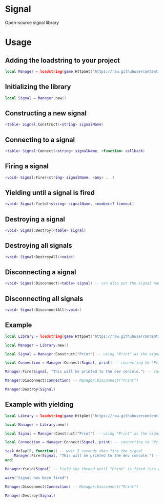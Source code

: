 # Signal
Open-source signal library

# Usage

## Adding the loadstring to your project
```lua
local Manager = loadstring(game:HttpGet("https://raw.githubusercontent.com/932554/Roblox/main/Libraries/Signal/Manager.lua"))()
```

## Initializing the library
```lua
local Signal = Manager.new()
```

## Constructing a new signal
```lua
<table> Signal:Construct(<string> signalName)
```

## Connecting to a signal
```lua
<table> Signal:Connect(<string> signalName, <function> callback)
```

## Firing a signal
```lua
<void> Signal:Fire(<string> signalName, <any> ...)
```

## Yielding until a signal is fired
```lua
<void> Signal:Yield(<string> signalName, <number>? timeout)
```

## Destroying a signal
```lua
<void> Signal:Destroy(<table> signal)
```

## Destroying all signals
```lua
<void> Signal:DestroyAll(<void>)
```

## Disconnecting a signal
```lua
<void> Signal:Disconnect(<table> signal) -- can also put the signal name here
```

## Disconnecting all signals
```lua
<void> Signal:DisconnectAll(<void>)
```

## Example
```lua
local Library = loadstring(game:HttpGet("https://raw.githubusercontent.com/932554/Roblox/main/Libraries/Signal/Manager.lua"))()

local Manager = Library.new()

local Signal = Manager:Construct("Print") -- using "Print" as the signal name

local Connection = Manager:Connect(Signal, print) -- connecting to "Print" and printing the data (can also use signal name here)

Manager:Fire(Signal, "This will be printed to the dev console.") -- can also use the signal name here

Manager:Disconnect(Connection) -- Manager:Disconnect("Print")

Manager:Destroy(Signal)
```

## Example with yielding
```lua
local Library = loadstring(game:HttpGet("https://raw.githubusercontent.com/932554/Roblox/main/Libraries/Signal/Manager.lua"))()

local Manager = Library.new()

local Signal = Manager:Construct("Print") -- using "Print" as the signal name

local Connection = Manager:Connect(Signal, print) -- connecting to "Print" and printing the data (can also use signal name here)

task.delay(5, function() -- wait 5 seconds then fire the signal
    Manager:Fire(Signal, "This will be printed to the dev console.") -- can also use the signal name here
end)

Manager:Yield(Signal) -- Yield the thread until "Print" is fired (can also use the signal name here)

warn("Signal has been fired")

Manager:Disconnect(Connection) -- Manager:Disconnect("Print")

Manager:Destroy(Signal)
```
